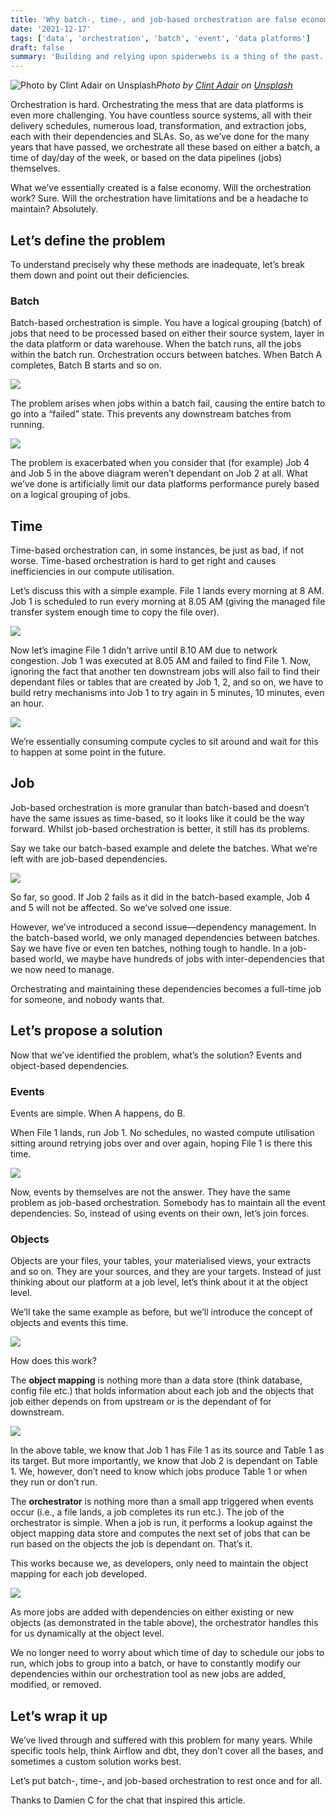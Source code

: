 ```yaml
---
title: 'Why batch-, time-, and job-based orchestration are false economies'
date: '2021-12-17'
tags: ['data', 'orchestration', 'batch', 'event', 'data platforms']
draft: false
summary: 'Building and relying upon spiderwebs is a thing of the past.'
---
```


![Photo by [Clint Adair](https://unsplash.com/@clintadair?utm_source=medium&utm_medium=referral) on [Unsplash](https://unsplash.com?utm_source=medium&utm_medium=referral)](https://cdn-images-1.medium.com/max/10368/0*gItpSiHvdMbIHdrQ)_Photo by [Clint Adair](https://unsplash.com/@clintadair?utm_source=medium&utm_medium=referral) on [Unsplash](https://unsplash.com?utm_source=medium&utm_medium=referral)_

Orchestration is hard. Orchestrating the mess that are data platforms is even more challenging. You have countless source systems, all with their delivery schedules, numerous load, transformation, and extraction jobs, each with their dependencies and SLAs. So, as we’ve done for the many years that have passed, we orchestrate all these based on either a batch, a time of day/day of the week, or based on the data pipelines (jobs) themselves.

What we’ve essentially created is a false economy. Will the orchestration work? Sure. Will the orchestration have limitations and be a headache to maintain? Absolutely.

## Let’s define the problem

To understand precisely why these methods are inadequate, let’s break them down and point out their deficiencies.

### Batch

Batch-based orchestration is simple. You have a logical grouping (batch) of jobs that need to be processed based on either their source system, layer in the data platform or data warehouse. When the batch runs, all the jobs within the batch run. Orchestration occurs between batches. When Batch A completes, Batch B starts and so on.

![](https://cdn-images-1.medium.com/max/2000/1*n6lEEU84YKMjKPsYhYuQmA.png)

The problem arises when jobs within a batch fail, causing the entire batch to go into a “failed” state. This prevents any downstream batches from running.

![](https://cdn-images-1.medium.com/max/2000/1*Bq8yjPcvBbBkc1jv5AEWOQ.png)

The problem is exacerbated when you consider that (for example) Job 4 and Job 5 in the above diagram weren’t dependant on Job 2 at all. What we’ve done is artificially limit our data platforms performance purely based on a logical grouping of jobs.

## Time

Time-based orchestration can, in some instances, be just as bad, if not worse. Time-based orchestration is hard to get right and causes inefficiencies in our compute utilisation.

Let’s discuss this with a simple example. File 1 lands every morning at 8 AM. Job 1 is scheduled to run every morning at 8.05 AM (giving the managed file transfer system enough time to copy the file over).

![](https://cdn-images-1.medium.com/max/2000/1*AaluxdzNbUziimDrihTAKA.png)

Now let’s imagine File 1 didn’t arrive until 8.10 AM due to network congestion. Job 1 was executed at 8.05 AM and failed to find File 1. Now, ignoring the fact that another ten downstream jobs will also fail to find their dependant files or tables that are created by Job 1, 2, and so on, we have to build retry mechanisms into Job 1 to try again in 5 minutes, 10 minutes, even an hour.

![](https://cdn-images-1.medium.com/max/2000/1*0hOtTsHq4yRKkKySnmdQPg.png)

We’re essentially consuming compute cycles to sit around and wait for this to happen at some point in the future.

## Job

Job-based orchestration is more granular than batch-based and doesn’t have the same issues as time-based, so it looks like it could be the way forward. Whilst job-based orchestration is better, it still has its problems.

Say we take our batch-based example and delete the batches. What we’re left with are job-based dependencies.

![](https://cdn-images-1.medium.com/max/2000/1*X7XwiWiaPIoJ-qBgwUWIvg.png)

So far, so good. If Job 2 fails as it did in the batch-based example, Job 4 and 5 will not be affected. So we’ve solved one issue.

However, we’ve introduced a second issue—dependency management. In the batch-based world, we only managed dependencies between batches. Say we have five or even ten batches, nothing tough to handle. In a job-based world, we maybe have hundreds of jobs with inter-dependencies that we now need to manage.

Orchestrating and maintaining these dependencies becomes a full-time job for someone, and nobody wants that.

## Let’s propose a solution

Now that we’ve identified the problem, what’s the solution? Events and object-based dependencies.

### Events

Events are simple. When A happens, do B.

When File 1 lands, run Job 1. No schedules, no wasted compute utilisation sitting around retrying jobs over and over again, hoping File 1 is there this time.

![](https://cdn-images-1.medium.com/max/2000/1*cakU_BAaRRGTiOLhOu6QHw.png)

Now, events by themselves are not the answer. They have the same problem as job-based orchestration. Somebody has to maintain all the event dependencies. So, instead of using events on their own, let’s join forces.

### Objects

Objects are your files, your tables, your materialised views, your extracts and so on. They are your sources, and they are your targets. Instead of just thinking about our platform at a job level, let’s think about it at the object level.

We’ll take the same example as before, but we’ll introduce the concept of objects and events this time.

![](https://cdn-images-1.medium.com/max/2000/1*s2-gcwLTWaRWx_2orKOEWg.png)

How does this work?

The **object mapping** is nothing more than a data store (think database, config file etc.) that holds information about each job and the objects that job either depends on from upstream or is the dependant of for downstream.

![](https://cdn-images-1.medium.com/max/2000/1*HpqyFcAqV_OhUxG-CDZscg.png)

In the above table, we know that Job 1 has File 1 as its source and Table 1 as its target. But more importantly, we know that Job 2 is dependant on Table 1. We, however, don’t need to know which jobs produce Table 1 or when they run or don’t run.

The **orchestrator** is nothing more than a small app triggered when events occur (i.e., a file lands, a job completes its run etc.). The job of the orchestrator is simple. When a job is run, it performs a lookup against the object mapping data store and computes the next set of jobs that can be run based on the objects the job is dependant on. That’s it.

This works because we, as developers, only need to maintain the object mapping for each job developed.

![](https://cdn-images-1.medium.com/max/2000/1*dsVGtoKRYpsL2rQ_efjTFA.png)

As more jobs are added with dependencies on either existing or new objects (as demonstrated in the table above), the orchestrator handles this for us dynamically at the object level.

We no longer need to worry about which time of day to schedule our jobs to run, which jobs to group into a batch, or have to constantly modify our dependencies within our orchestration tool as new jobs are added, modified, or removed.

## Let’s wrap it up

We’ve lived through and suffered with this problem for many years. While specific tools help, think Airflow and dbt, they don’t cover all the bases, and sometimes a custom solution works best.

Let’s put batch-, time-, and job-based orchestration to rest once and for all.

Thanks to Damien C for the chat that inspired this article.
